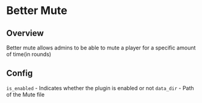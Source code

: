 # Better Mute
## Overview
Better mute allows admins to be able to mute a player for a specific amount of time(in rounds)

## Config
``is_enabled`` - Indicates whether the plugin is enabled or not
``data_dir`` - Path of the Mute file
